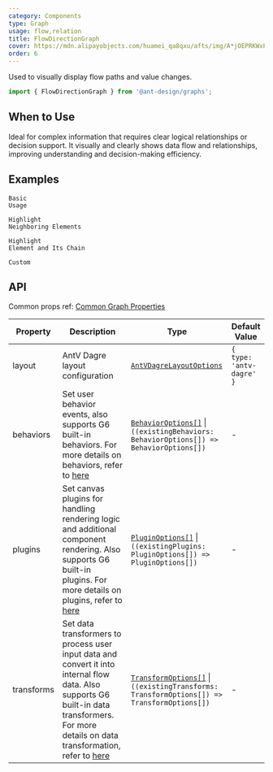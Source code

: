 ```yaml
---
category: Components
type: Graph
usage: flow,relation
title: FlowDirectionGraph
cover: https://mdn.alipayobjects.com/huamei_qa8qxu/afts/img/A*jOEPRKWxPE0AAAAAAAAAAAAADmJ7AQ/original
order: 6
---
```


Used to visually display flow paths and value changes.

```js
import { FlowDirectionGraph } from '@ant-design/graphs';
```

## When to Use

Ideal for complex information that requires clear logical relationships or decision support. It visually and clearly shows data flow and relationships, improving understanding and decision-making efficiency.

## Examples

<code id="demo-flow-direction-graph-default" src="./demos/flow-direction-graph/default.tsx" description="A simple demonstration.<br> Adjust `edge.style.lineWidth` via the behavior `map-edge-line-width`. It includes the following properties:<br> - `value` (number or function to compute the value of the edge)<br> - `minValue` and `maxValue` (optional, minimum and maximum values, can be numbers or functions)<br> - `minLineWidth` and `maxLineWidth` (optional, minimum and maximum line widths, can be numbers or functions)<br> - `scale` (optional, interpolation function to map values to line widths, supports `'linear'`, `'log'`, `'pow'`, `'sqrt'`, and custom interpolation functions)">Basic Usage</code>

<code id="demo-flow-direction-graph-hover-activate-neighbor" src="./demos/flow-direction-graph/hover-activate-neighbor.tsx" description="By adding the hover highlight behavior (registration type: `hover-activate-neighbors`), you can highlight the current element and its neighboring elements. This behavior is based on the G6 built-in behavior `hover-activate` and inherits its [configuration options](https://g6.antv.antgroup.com/api/behaviors/hover-activate).">Highlight Neighboring Elements</code>

<code id="demo-flow-direction-graph-hover-activate-chain" src="./demos/flow-direction-graph/hover-activate-chain.tsx" description="By adding the hover highlight behavior (registration type: `hover-activate-chain`), you can highlight the current element and its entire chain. This behavior is based on the G6 built-in behavior `hover-activate` and inherits its [configuration options](https://g6.antv.antgroup.com/api/behaviors/hover-activate).">Highlight Element and Its Chain</code>

<code id="demo-flow-direction-graph-custom" src="./demos/flow-direction-graph/custom.tsx">Custom</code>

## API

Common props ref: [Common Graph Properties](./overview#common-graph-properties)

| Property  | Description | Type | Default Value |
| ---       | ---         | ---  | ---           |
| layout    | AntV Dagre layout configuration | [`AntVDagreLayoutOptions`](https://g6.antv.antgroup.com/en/api/layouts/antv-dagre-layout) | `{ type: 'antv-dagre' }` |
| behaviors | Set user behavior events, also supports G6 built-in behaviors. For more details on behaviors, refer to [here](https://g6.antv.antgroup.com/en/manual/core-concept/behavior) | [`BehaviorOptions[]`](https://g6.antv.antgroup.com/en/api/behaviors/brush-select) \| `((existingBehaviors: BehaviorOptions[]) => BehaviorOptions[])` | - |
| plugins   | Set canvas plugins for handling rendering logic and additional component rendering. Also supports G6 built-in plugins. For more details on plugins, refer to [here](https://g6.antv.antgroup.com/en/manual/core-concept/plugin) | [`PluginOptions[]`](https://g6.antv.antgroup.com/en/api/plugins/background) \| `((existingPlugins: PluginOptions[]) => PluginOptions[])` | - |
| transforms | Set data transformers to process user input data and convert it into internal flow data. Also supports G6 built-in data transformers. For more details on data transformation, refer to [here](https://g6.antv.antgroup.com/en/api/transforms/map-node-size) | [`TransformOptions[]`](https://g6.antv.antgroup.com/en/api/transforms/map-node-size) \| `((existingTransforms: TransformOptions[]) => TransformOptions[])` | - |
